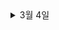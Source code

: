 <details>
<summary>3월 4일</summary>
<div markdown="1">

### 스마트 컨트랙트란?
- 스마트 컨트랙트는 계약 당사자 간의 거래 내용을 코드로 기록해 두고 블록체인에 올려두면,
이후 계약 조건이 충족되었을 때 계약을 자동으로 이행해주는 시스템이다. 
- 이를 통해 은행처럼 계약 이행을 검증, 보증하는 중앙하된 시스템이 없어도 자동으로 계약을 이행할 수 있어 편리성과 경제성을 갖췄다.

### 스마트 컨트랙트, 어떻게 동작하는가?
- 계약 내용은 스마트 컨트랙트 소스코드로 작성되어 블록체인 네트워크에 전송된다.
- 네트워크 참여자들의 유효성 검증이 이루어진 후 검증 완료 시 해당 스마트 컨트랙트가 포함된 블록이 생성되어 배포된다.
- 이후 블록체인은 스마트 컨트랙트가 담긴 블록의 변경 상태를 지속적으로 확인한다. 조건에 따른 상태 변경 시 명령 실행 비용을 계산하고 상태 변경 트랜잭션을 생성한다.

### 스마트 컨트랙트의 장점
1. 자율성
    - 블록체인 내에서 진행되기 때문에 공신력을 가진 제 3자 또는 기관이 필요하지 않아, 거래 당사자들이 계약에 대한 온전한 권한, 통제를 갖게 된다.
2. 비용 절감
    - 블록체인에서 관련 계약, 거래 내역 등을 보증할 수 있는 제 3자나 공신력을 가진 기관을 필요로 하지 않아 비용 절감의 효과를 갖는다.
3. 신뢰성
    - 블록체인 내 스마트 컨트랙트에 의해 계약이 공정하게 진행되며, 문서의 위변조가 극히 어렵기 때문에 신뢰성이 뛰어나다.
4. 보안성
    - 문서가 암호화되어 블록체인 내 분산 원장 기술에 의헤 안전하게 보관된다.
</div>
</details>
